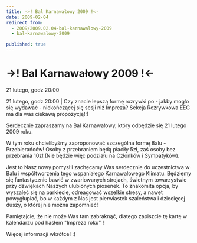 ```yaml
---
title: ->! Bal Karnawałowy 2009 !<-
date: 2009-02-04
redirect_from: 
  - 2009/2009.02.04-bal-karnawalowy-2009
  - bal-karnawalowy-2009

published: true
---
```




# ->! Bal Karnawałowy 2009 !<-

<time>21 lutego, godz 20:00</time>

21 lutego, godz 20:00 | Czy znacie lepszą formę rozrywki po - jakby mogło się wydawać - niekończącej się sesji niż Impreza?
Sekcja Rozrywkowa EEG ma dla was ciekawą propozycję!:)

Serdecznie zapraszamy na Bal Karnawałowy, który odbędzie się 21 lutego 2009 roku.

W tym roku chcielibyśmy zaproponować szczególna formę Balu - Przebierańców! Osoby z przebraniem będą płaciły 5zł, zaś osoby bez przebrania 10zł.(Nie będzie więc podziału na Członków i Sympatyków). 

Jest to Nasz nowy pomysł i zachęcamy Was serdecznie do uczestnictwa w Balu i współtworzenia tego wspaniałego Karnawałowego Klimatu.
Będziemy się fantastycznie bawić w zwariowanych strojach, świetnym towarzystwie przy dźwiękach Naszych ulubionych piosenek. To znakomita opcja, by wyszaleć się na parkiecie, odreagować wszelkie stresy, a nawet powygłupiać, bo w każdym z Nas jest pierwiastek szaleństwa i dziecięcej duszy, o której nie można zapomnieć!

Pamiętajcie, że nie może Was tam zabraknąć, dlatego zapiszcie tę kartę w kalendarzu pod hasłem "Impreza roku" ! 

Więcej informacji wkrótce! :)





         


<!--CONTENT FROM OLD SERVER (jos before 2013): 21 lutego, godz 20:00 | Czy znacie lepszą formę rozrywki po - jakby mogło się wydawać - niekończącej się sesji niż Impreza?
Sekcja Rozrywkowa EEG ma dla was ciekawą propozycję!:)

Serdecznie zapraszamy na Bal Karnawałowy, który odbędzie się 21 lutego 2009 roku.

W tym roku chcielibyśmy zaproponować szczególna formę Balu - Przebierańców! Osoby z przebraniem będą płaciły 5zł, zaś osoby bez przebrania 10zł.(Nie będzie więc podziału na Członków i Sympatyków). 

Jest to Nasz nowy pomysł i zachęcamy Was serdecznie do uczestnictwa w Balu i współtworzenia tego wspaniałego Karnawałowego Klimatu.


Będziemy się fantastycznie bawić w zwariowanych strojach, świetnym towarzystwie przy dźwiękach Naszych ulubionych piosenek. To znakomita opcja, by wyszaleć się na parkiecie, odreagować wszelkie stresy, a nawet powygłupiać, bo w każdym z Nas jest pierwiastek szaleństwa i dziecięcej duszy, o której nie można zapomnieć!

Pamiętajcie, że nie może Was tam zabraknąć, dlatego zapiszcie tę kartę w kalendarzu pod hasłem "Impreza roku" ! 



Więcej informacji wkrótce! :)





         

         
-->

<!--{{json:{"created_date":"2009-02-04 17:57:26","publish_down":"0000-00-00 00:00:00","id":"705"}}}-->